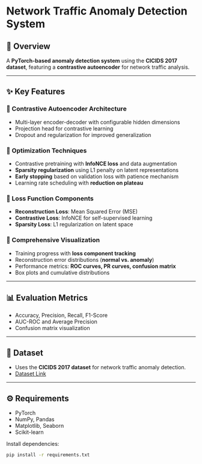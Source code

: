 # Network Traffic Anomaly Detection System

## 📌 Overview
A **PyTorch-based anomaly detection system** using the **CICIDS 2017 dataset**, featuring a **contrastive autoencoder** for network traffic analysis.

---

## ✨ Key Features

### 🔹 Contrastive Autoencoder Architecture
- Multi-layer encoder-decoder with configurable hidden dimensions  
- Projection head for contrastive learning  
- Dropout and regularization for improved generalization  

### 🔹 Optimization Techniques
- Contrastive pretraining with **InfoNCE loss** and data augmentation  
- **Sparsity regularization** using L1 penalty on latent representations  
- **Early stopping** based on validation loss with patience mechanism  
- Learning rate scheduling with **reduction on plateau**  

### 🔹 Loss Function Components
- **Reconstruction Loss**: Mean Squared Error (MSE)  
- **Contrastive Loss**: InfoNCE for self-supervised learning  
- **Sparsity Loss**: L1 regularization on latent space  

### 🔹 Comprehensive Visualization
- Training progress with **loss component tracking**  
- Reconstruction error distributions (**normal vs. anomaly**)  
- Performance metrics: **ROC curves, PR curves, confusion matrix**  
- Box plots and cumulative distributions  

---

## 📊 Evaluation Metrics
- Accuracy, Precision, Recall, F1-Score  
- AUC-ROC and Average Precision  
- Confusion matrix visualization  

---

## 📂 Dataset
- Uses the **CICIDS 2017 dataset** for network traffic anomaly detection.  
- [Dataset Link](https://www.unb.ca/cic/datasets/ids-2017.html)  

---

## ⚙️ Requirements
- PyTorch  
- NumPy, Pandas  
- Matplotlib, Seaborn  
- Scikit-learn  

Install dependencies:
```bash
pip install -r requirements.txt
